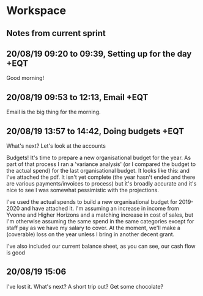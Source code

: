 # Workspace 
##  Notes from current sprint 

## 20/08/19 09:20 to 09:39, Setting up for the day +EQT
Good morning! 

## 20/08/19 09:53 to 12:13, Email +EQT
Email is the big thing for the morning. 

## 20/08/19 13:57 to 14:42, Doing budgets +EQT
What's next? Let's look at the accounts 

Budgets! 
It's time to prepare a new organisational budget for the year. As part of that process I ran a 'variance analysis' (or I compared the budget to the actual spend) for the last organisational budget. It looks like this: and I've attached the pdf. It isn't yet complete (the year hasn't ended and there are various payments/invoices to process) but it's broadly accurate and it's nice to see I was somewhat pessimistic with the projections. 

I've used the actual spends to build a new organisational budget for 2019-2020 and have attached it. I'm assuming an increase in income from Yvonne and Higher Horizons and a matching increase in cost of sales, but I'm otherwise assuming the same spend in the same categories except for staff pay as we have my salary to cover. At the moment, we'll make a (coverable) loss on the year unless I bring in another decent grant. 

I've also included our current balance sheet, as you can see, our cash flow is good  


## 20/08/19 15:06 
I've lost it. What's next? A short trip out? Get some chocolate?  
















